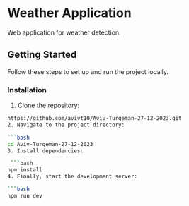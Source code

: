 # Weather Application

Web application for weather detection.

## Getting Started

Follow these steps to set up and run the project locally.

### Installation
   1. Clone the repository:
   
   ```bash
   https://github.com/avivt10/Aviv-Turgeman-27-12-2023.git
   2. Navigate to the project directory:
   
   ```bash
   cd Aviv-Turgeman-27-12-2023
   3. Install dependencies:
   
    ```bash
   npm install
   4. Finally, start the development server:

   ```bash
   npm run dev
